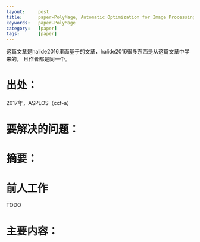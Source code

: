 ```yaml
---
layout:     post
title:      paper-PolyMage, Automatic Optimization for Image Processing Pipelines（2015）
keywords:   paper-PolyMage
category:   [paper]
tags:       [paper]                                         
---
```


这篇文章是halide2016里面基于的文章，halide2016很多东西是从这篇文章中学来的， 且作者都是同一个。



# 出处：
2017年，ASPLOS（ccf-a）

# 要解决的问题：




# 摘要：




# 前人工作

TODO


# 主要内容：